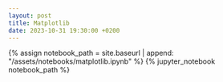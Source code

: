 ```yaml
---
layout: post
title: Matplotlib
date: 2023-10-31 19:30:00 +0200
---
```



{% assign notebook_path = site.baseurl | append: "/assets/notebooks/matplotlib.ipynb" %} {% jupyter_notebook notebook_path %}
